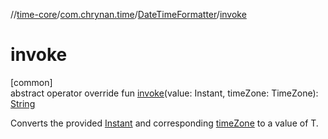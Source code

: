 //[time-core](../../../index.md)/[com.chrynan.time](../index.md)/[DateTimeFormatter](index.md)/[invoke](invoke.md)

# invoke

[common]\
abstract operator override fun [invoke](invoke.md)(value: Instant, timeZone: TimeZone): [String](https://kotlinlang.org/api/latest/jvm/stdlib/kotlin/-string/index.html)

Converts the provided [Instant](invoke.md) and corresponding [timeZone](invoke.md) to a value of T.
